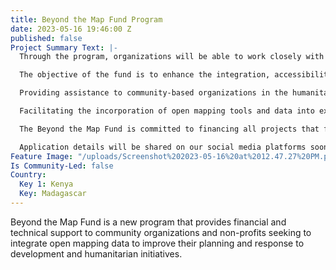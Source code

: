 ```yaml
---
title: Beyond the Map Fund Program
date: 2023-05-16 19:46:00 Z
published: false
Project Summary Text: |-
  Through the program, organizations will be able to work closely with the ESA hub team to improve access to open data sets, build partnerships with organizations and experts, and receive technical assistance, and support training.  By providing the tools, knowledge, and skills to access, create and use open map data, the Beyond the Map Fund will help organizations to be more effective in their work and to better understand the environment in which they operate.

  The objective of the fund is to enhance the integration, accessibility, and utilization of open mapping tools and data in organizational workflows through the following means:

  Providing assistance to community-based organizations in the humanitarian and development sectors to address targeted challenges and data gaps across the region by employing open mapping tools, processes, and infrastructure.

  Facilitating the incorporation of open mapping tools and data into existing programming and organizational workflows to promote the effective and efficient implementation of humanitarian and development initiatives in East and Southern Africa.

  The Beyond the Map Fund is committed to financing all projects that focus on sustainable cities and communities, such as transportation, health, education, water, waste management, security, psychosocial services, farming & agriculture, electricity, justice & law, among others.

  Application details will be shared on our social media platforms soon.
Feature Image: "/uploads/Screenshot%202023-05-16%20at%2012.47.27%20PM.png"
Is Community-Led: false
Country:
  Key 1: Kenya
  Key: Madagascar
---
```


Beyond the Map Fund is a new program that provides financial and technical support to community organizations and non-profits seeking to integrate open mapping data to improve their planning and response to development and humanitarian initiatives.